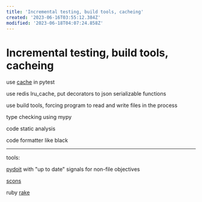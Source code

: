 ```yaml
---
title: 'Incremental testing, build tools, cacheing'
created: '2023-06-16T03:55:12.384Z'
modified: '2023-06-18T04:07:24.858Z'
---
```


# Incremental testing, build tools, cacheing

use [cache](https://docs.pytest.org/en/6.2.x/cache.html) in pytest

use redis lru_cache, put decorators to json serializable functions

use build tools, forcing program to read and write files in the process

type checking using mypy

code static analysis

code formatter like black

----

tools:

[pydoit](https://pydoit.org/dependencies.html) with "up to date" signals for non-file objectives

[scons](https://scons.org/doc/production/HTML/scons-user.html#idp105549032593992)

ruby [rake](https://graceful.dev/courses/the-freebies/modules/rake-and-project-automation/topic/episode-131-rake-rules/)
